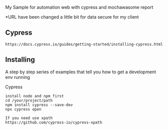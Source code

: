 My Sample for automation web with cypress and mochawasome report

*URL have been changed a little bit for data secure for my client


## Cypress
```
https://docs.cypress.io/guides/getting-started/installing-cypress.html
```

## Installing

A step by step series of examples that tell you how to get a development env running

Cypress

```
install node and npm first
cd /your/project/path
npm install cypress --save-dev
npx cypress open
```

```
If you need use xpath
https://github.com/cypress-io/cypress-xpath
```
